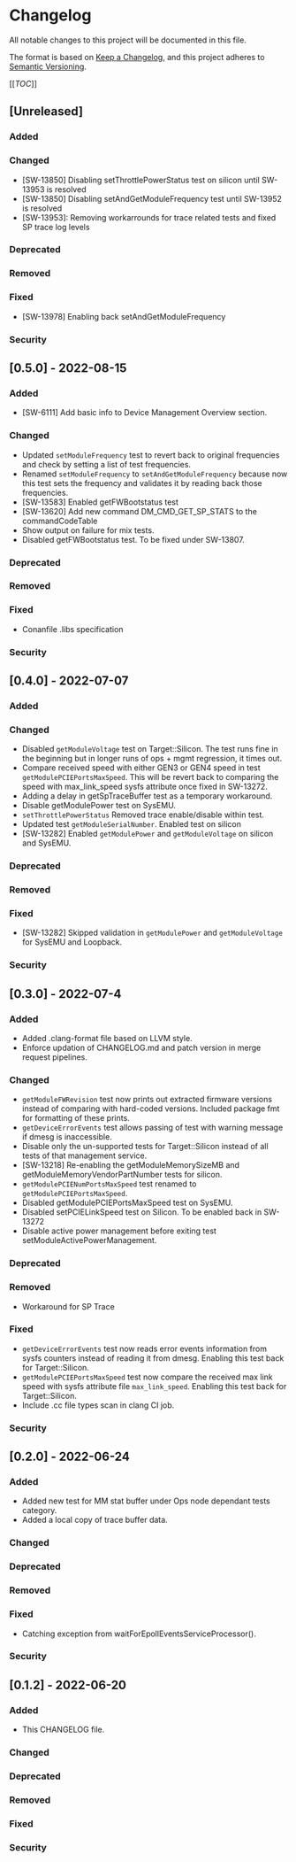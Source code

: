 # Changelog
All notable changes to this project will be documented in this file.

The format is based on [Keep a Changelog](https://keepachangelog.com/en/1.0.0/),
and this project adheres to [Semantic Versioning](https://semver.org/spec/v2.0.0.html).

[[_TOC_]]

## [Unreleased]

### Added
### Changed
- [SW-13850] Disabling setThrottlePowerStatus test on silicon until SW-13953 is resolved
- [SW-13850] Disabling setAndGetModuleFrequency test until SW-13952 is resolved
- [SW-13953]: Removing workarrounds for trace related tests and fixed SP trace log levels 
### Deprecated
### Removed
### Fixed
- [SW-13978] Enabling back setAndGetModuleFrequency
### Security

## [0.5.0] - 2022-08-15
### Added
- [SW-6111] Add basic info to Device Management Overview section.

### Changed
- Updated `setModuleFrequency` test to revert back to original frequencies and
  check by setting a list of test frequencies.
- Renamed `setModuleFrequency` to `setAndGetModuleFrequency` because now this
  test sets the frequency and validates it by reading back those frequencies.
- [SW-13583] Enabled getFWBootstatus test
- [SW-13620] Add new command DM_CMD_GET_SP_STATS to the commandCodeTable
- Show output on failure for mix tests.
- Disabled getFWBootstatus test. To be fixed under SW-13807.
### Deprecated
### Removed
### Fixed
- Conanfile .libs specification
### Security

## [0.4.0] - 2022-07-07
### Added
### Changed
- Disabled `getModuleVoltage` test on Target::Silicon. The test runs fine in the
  beginning but in longer runs of ops + mgmt regression, it times out.
- Compare received speed with either GEN3 or GEN4 speed in test
  `getModulePCIEPortsMaxSpeed`. This will be revert back to comparing the speed
  with max_link_speed sysfs attribute once fixed in SW-13272.
- Adding a delay in getSpTraceBuffer test as a temporary workaround.
- Disable getModulePower test on SysEMU.
- `setThrottlePowerStatus` Removed trace enable/disable within test.
-  Updated test `getModuleSerialNumber`. Enabled test on silicon
- [SW-13282] Enabled `getModulePower` and `getModuleVoltage` on silicon and SysEMU.
### Deprecated
### Removed
### Fixed
- [SW-13282] Skipped validation in `getModulePower` and `getModuleVoltage` for SysEMU and Loopback.
### Security

## [0.3.0] - 2022-07-4
### Added
- Added .clang-format file based on LLVM style.
- Enforce updation of CHANGELOG.md and patch version in merge request pipelines.
### Changed
- `getModuleFWRevision` test now prints out extracted firmware versions instead
  of comparing with hard-coded versions. Included package fmt for formatting of
  these prints.
- `getDeviceErrorEvents` test allows passing of test with warning message if
  dmesg is inaccessible.
- Disable only the un-supported tests for Target::Silicon instead of all tests
  of that management service.
- [SW-13218] Re-enabling the getModuleMemorySizeMB and getModuleMemoryVendorPartNumber tests for silicon.
- `getModulePCIENumPortsMaxSpeed` test renamed to `getModulePCIEPortsMaxSpeed`.
- Disabled getModulePCIEPortsMaxSpeed test on SysEMU.
- Disabled setPCIELinkSpeed test on Silicon. To be enabled back in SW-13272
- Disable active power management before exiting test setModuleActivePowerManagement.
### Deprecated
### Removed
- Workaround for SP Trace
### Fixed
- `getDeviceErrorEvents` test now reads error events information from sysfs
  counters instead of reading it from dmesg. Enabling this test back for
  Target::Silicon.
- `getModulePCIEPortsMaxSpeed` test now compare the received max link speed with
  sysfs attribute file `max_link_speed`. Enabling this test back for
  Target::Silicon.
- Include .cc file types scan in clang CI job.
### Security

## [0.2.0] - 2022-06-24
### Added
- Added new test for MM stat buffer under Ops node dependant tests category.
- Added a local copy of trace buffer data.
### Changed
### Deprecated
### Removed
### Fixed
- Catching exception from waitForEpollEventsServiceProcessor().
### Security

## [0.1.2] - 2022-06-20
### Added
- This CHANGELOG file.
### Changed
### Deprecated
### Removed
### Fixed
### Security
